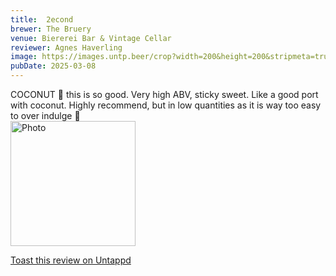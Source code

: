 ```yaml
---
title:  2econd
brewer: The Bruery
venue: Biererei Bar & Vintage Cellar
reviewer: Agnes Haverling
image: https://images.untp.beer/crop?width=200&height=200&stripmeta=true&url=https://untappd.s3.amazonaws.com/photos/2025_03_08/e7dde717c2323b8ef74ae85c73f8b72d_c_1461690846_raw.jpg
pubDate: 2025-03-08
---
```


COCONUT 🥥 this is so good. Very high ABV, sticky sweet. Like a good port with coconut. Highly recommend, but in low quantities as it is way too easy to over indulge 🤤
						  <br />
						  <img height="200" width="200" src="https://images.untp.beer/crop?width=200&height=200&stripmeta=true&url=https://untappd.s3.amazonaws.com/photos/2025_03_08/e7dde717c2323b8ef74ae85c73f8b72d_c_1461690846_raw.jpg" alt="Photo">
						
[Toast this review on Untappd](https://untappd.com/user/&#45;Spacebacon&#45;/checkin/1461690846)
